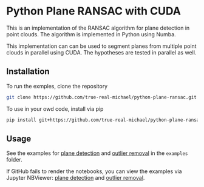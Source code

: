 # Python Plane RANSAC with CUDA

This is an implementation of the RANSAC algorithm for plane detection in point clouds. The algorithm is implemented in Python using Numba.

This implementation can can be used to segment planes from multiple point clouds in parallel using CUDA.
The hypotheses are tested in parallel as well.

## Installation
To run the exmples, clone the repository
```bash
git clone https://github.com/true-real-michael/python-plane-ransac.git
```
To use in your owd code, install via pip
```bash
pip install git+https://github.com/true-real-michael/python-plane-ransac.git
```

## Usage
See the examples for [plane detection](https://github.com/true-real-michael/python-plane-ransac/blob/main/examples/plane_detection.ipynb) and [outlier removal](https://github.com/true-real-michael/python-plane-ransac/blob/main/examples/outlier_removal.ipynb) in the `examples` folder.

If GitHub fails to render the notebooks, you can view the examples via Jupyter NBViewer: [plane detection](https://nbviewer.org/github/true-real-michael/python-plane-ransac/blob/main/examples/plane_detection.ipynb) and [outlier removal](https://nbviewer.org/github/true-real-michael/python-plane-ransac/blob/main/examples/outlier_removal.ipynb).
